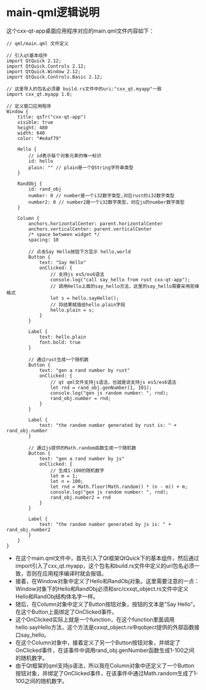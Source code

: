 # main-qml逻辑说明

这个cxx-qt-app桌面应用程序对应的main.qml文件内容如下：

```qmllang
// qml/main.qml 文件定义

// 引入qt基本组件
import QtQuick 2.12;
import QtQuick.Controls 2.12;
import QtQuick.Window 2.12;
import QtQuick.Controls.Basic 2.12;

// 这里导入的包名必须要 build.rs文件中的uri:"cxx_qt.myapp"一致
import cxx_qt.myapp 1.0;

// 定义窗口应用程序
Window {
    title: qsTr("cxx-qt-app")
    visible: true
    height: 480
    width: 640
    color: "#e4af79"

    Hello {
        // id表示每个对象元素的唯一标识
        id: hello
        plain: "" // plain是一个QString字符串类型
    }

    RandObj {
        id: rand_obj
        number: 0 // number是一个i32数字类型,对应rust的i32数字类型
        number2: 0 // number2是一个i32数字类型，对应js的number数字类型
    }

    Column {
        anchors.horizontalCenter: parent.horizontalCenter
        anchors.verticalCenter: parent.verticalCenter
        /* space between widget */
        spacing: 10

        // 点击Say Hello按钮下方显示 hello,world
        Button {
            text: "Say Hello"
            onClicked: {
                // 支持js es5/es6语法
                console.log("call say_hello from rust cxx-qt-app");
                // 调用Hello上面的say_hello方法，这里的say_hello需要采用驼峰格式
                let s = hello.sayHello();
                // 将结果赋值给hello.plain字段
                hello.plain = s;
            }
        }

        Label {
            text: hello.plain
            font.bold: true
        }

        // 通过rust生成一个随机数
        Button {
            text: "gen a rand number by rust"
            onClicked: {
                // qt qml文件支持js语法，也就是说支持js es5/es6语法
                let rnd = rand_obj.genNumber(1, 101);
                console.log("gen js random number: ", rnd);
                rand_obj.number = rnd;
            }
        }

        Label {
            text: "the random number generated by rust is: " + rand_obj.number
        }

        // 通过js提供的Math.random函数生成一个随机数
        Button {
            text: "gen a rand number by js"
            onClicked: {
                // 生成1-100的随机数字
                let m = 1;
                let n = 100;
                let rnd = Math.floor(Math.random() * (n - m)) + m;
                console.log("gen js random number: ", rnd);
                rand_obj.number2 = rnd
            }
        }

        Label {
            text: "the random number generated by js is: " + rand_obj.number2
        }
    }
}
```

- 在这个main.qml文件中，首先引入了Qt框架QtQuick下的基本组件，然后通过import引入了cxx_qt.myapp，这个包名和build.rs文件中定义的uri包名必须一致，否则在应用程序编译时就会报错。
- 接着，在Window对象中定义了Hello和RandObj对象。这里需要注意的一点：Window对象下的Hello和RandObj必须和src/cxxqt_object.rs文件中定义Hello和RandObj结构体名字一样。
- 随后，在Column对象中定义了Button按钮对象，按钮的文本是"Say Hello"。在这个Button上面绑定了OnClicked事件。
- 这个OnClicked实际上就是一个function，在这个function里面调用hello.sayHello方法，这个方法是cxxqt_object.rs中qobject提供的外部函数接口say_hello。
- 在这个Column对象中，接着定义了另一个Button按钮对象，并绑定了OnClicked事件，在该事件中调用rand_obj.genNumber函数生成1-100之间的随机数字。
- 由于Qt框架的qml支持js语法，所以我在Column对象中还定义了一个Button按钮对象，并绑定了OnClicked事件，在该事件中通过Math.random生成了1-100之间的随机数字。
